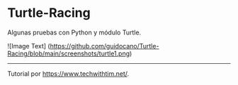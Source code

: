 # Turtle-Racing

Algunas pruebas con Python y módulo Turtle.

![Image Text] (https://github.com/guidocano/Turtle-Racing/blob/main/screenshots/turtle1.png)

-------------------------------------

Tutorial por https://www.techwithtim.net/.
